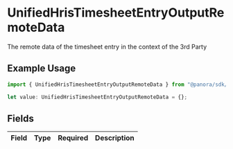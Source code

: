 # UnifiedHrisTimesheetEntryOutputRemoteData

The remote data of the timesheet entry in the context of the 3rd Party

## Example Usage

```typescript
import { UnifiedHrisTimesheetEntryOutputRemoteData } from "@panora/sdk/models/components";

let value: UnifiedHrisTimesheetEntryOutputRemoteData = {};
```

## Fields

| Field       | Type        | Required    | Description |
| ----------- | ----------- | ----------- | ----------- |
